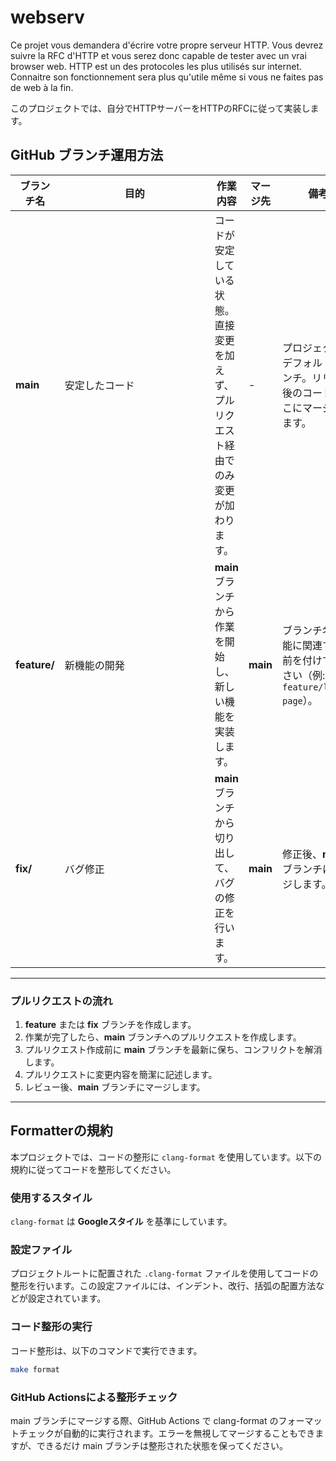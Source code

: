 # webserv
Ce projet vous demandera d'écrire votre propre serveur HTTP. Vous devrez suivre la RFC d'HTTP et vous serez donc capable de tester avec un vrai browser web. HTTP est un des protocoles les plus utilisés sur internet. Connaitre son fonctionnement sera plus qu'utile même si vous ne faites pas de web à la fin.

このプロジェクトでは、自分でHTTPサーバーをHTTPのRFCに従って実装します。


## GitHub ブランチ運用方法

| **ブランチ名**  | **目的**   　　　　　　　　　　　　　　                                             | **作業内容**                                               | **マージ先**     | **備考**                                                |
|----------------|------------------------------------------------------|--------------------------------------------------------|---------------|---------------------------------------------------------|
| **main**       | 安定したコード                              | コードが安定している状態。直接変更を加えず、プルリクエスト経由でのみ変更が加わります。 | - | プロジェクトのデフォルトブランチ。リリース後のコードはここにマージされます。 |
| **feature/**   | 新機能の開発                                          | **main** ブランチから作業を開始し、新しい機能を実装します。                   | **main**       | ブランチ名は機能に関連する名前を付けてください（例: `feature/login-page`）。 |
| **fix/**       | バグ修正                                                 | **main** ブランチから切り出して、バグの修正を行います。                       | **main**       | 修正後、**main** ブランチにマージします。                 |

---

### プルリクエストの流れ

1. **feature** または **fix** ブランチを作成します。
2. 作業が完了したら、**main** ブランチへのプルリクエストを作成します。
3. プルリクエスト作成前に **main** ブランチを最新に保ち、コンフリクトを解消します。
4. プルリクエストに変更内容を簡潔に記述します。
5. レビュー後、**main** ブランチにマージします。

---

## Formatterの規約

本プロジェクトでは、コードの整形に `clang-format` を使用しています。以下の規約に従ってコードを整形してください。

### 使用するスタイル

`clang-format` は **Googleスタイル** を基準にしています。

### 設定ファイル

プロジェクトルートに配置された `.clang-format` ファイルを使用してコードの整形を行います。この設定ファイルには、インデント、改行、括弧の配置方法などが設定されています。

### コード整形の実行

コード整形は、以下のコマンドで実行できます。

```bash
make format
```

### GitHub Actionsによる整形チェック
main ブランチにマージする際、GitHub Actions で clang-format のフォーマットチェックが自動的に実行されます。エラーを無視してマージすることもできますが、できるだけ main ブランチは整形された状態を保ってください。


